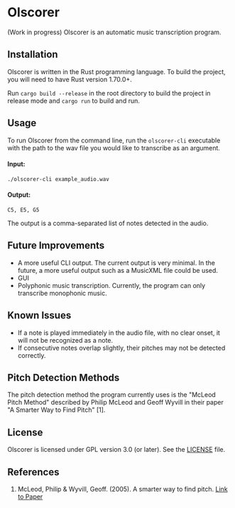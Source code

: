 # Olscorer

(Work in progress) Olscorer is an automatic music transcription program.

## Installation
Olscorer is written in the Rust programming language. To build the project, you will need to have Rust version 1.70.0+.

Run `cargo build --release` in the root directory to build the project in release mode and `cargo run` to build and run.

## Usage
To run Olscorer from the command line, run the `olscorer-cli` executable with the path to the wav file you would like to transcribe as an argument.
#### Input:
```
./olscorer-cli example_audio.wav
```
#### Output:
```
C5, E5, G5
```

The output is a comma-separated list of notes detected in the audio.

## Future Improvements

- A more useful CLI output. The current output is very minimal. In the future, a more useful output such as a MusicXML file could be used.
- GUI
- Polyphonic music transcription. Currently, the program can only transcribe monophonic music.

## Known Issues

- If a note is played immediately in the audio file, with no clear onset, it will not be recognized as a note.
- If consecutive notes overlap slightly, their pitches may not be detected correctly.

## Pitch Detection Methods

The pitch detection method the program currently uses is the "McLeod Pitch Method" described by Philip McLeod and Geoff Wyvill in their paper "A Smarter Way to Find Pitch" [1].

## License
Olscorer is licensed under GPL version 3.0 (or later). See the [LICENSE](./LICENSE) file.

## References
1. McLeod, Philip & Wyvill, Geoff. (2005). A smarter way to find pitch. [Link to Paper](https://quod.lib.umich.edu/i/icmc/bbp2372.2005.107/1/--smarter-way-to-find-pitch?rgn=full+text;view=image;q1=A+smarter+way+to+find+pitch)
